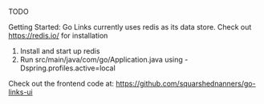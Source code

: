 TODO

Getting Started:
	Go Links currently uses redis as its data store.  Check out https://redis.io/ for installation
	
1. Install and start up redis
2. Run src/main/java/com/go/Application.java using -Dspring.profiles.active=local

Check out the frontend code at: https://github.com/squarshednanners/go-links-ui
